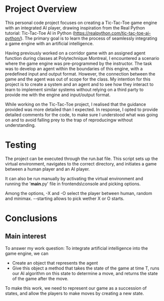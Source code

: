 # Project Overview

This personal code project focuses on creating a Tic-Tac-Toe game engine with an integrated AI player, drawing inspiration from the Real Python tutorial: Tic-Tac-Toe AI in Python (https://realpython.com/tic-tac-toe-ai-python/). The primary goal is to learn the process of seamlessly integrating a game engine with an artificial intelligence.

Having previously worked on a corridor game with an assigned agent function during classes at Polytechnique Montreal, I encountered a scenario where the game engine was pre-programmed by the instructor. The task was to develop an agent within the boundaries of this engine, with a predefined input and output format. However, the connection between the game and the agent was out of scope for the class. My intention for this project is to create a system and an agent and to see how they interact to learn to implement similar systems without relying on a third party to provide me with the engine and input/output format.

While working on the Tic-Tac-Toe project, I realised that the guidance provided was more detailed than I expected. In response, I opted to provide detailed comments for the code, to make sure I understood what was going on and to avoid falling prey to the trap of reproducingw without understanding.

# Testing

The project can be executed through the run.bat file. This script sets up the virtual environment, navigates to the correct directory, and initiates a game between a human player and an AI player.

It can also be run manually by activating the virtual environment and running the  '__main__.py' file in frontends\console and picking options.

Among the options, -X and -O select the player between human, random and minimax.
--starting allows to pick wether X or O starts.

# Conclusions

## Main interest

To answer my work question: To integrate artificial intelligence into the game engine, we can
- Create an object that represents the agent
- Give this object a method that takes the state of the game at time T, runs our AI algorithm on this state to determine a move, and returns the state of the game after the move.

To make this work, we need to represent our game as a succession of states, and allow the players to make moves by creating a new state.